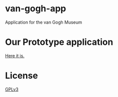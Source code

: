 # van-gogh-app
Application for the van Gogh Museum


# Our Prototype application

[Here it is.](https://github.com/VincentKempers/van-gogh-project)

# License
[GPLv3](LICENSE)
